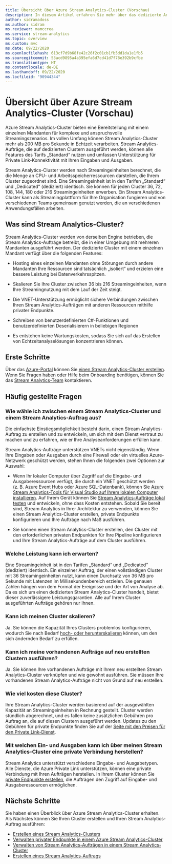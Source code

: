 ```yaml
---
title: Übersicht über Azure Stream Analytics-Cluster (Vorschau)
description: In diesem Artikel erfahren Sie mehr über das dedizierte Angebot für Stream Analytics-Cluster mit einem einzelnen Mandanten.
author: sidramadoss
ms.author: sidram
ms.reviewer: mamccrea
ms.service: stream-analytics
ms.topic: overview
ms.custom: mvc
ms.date: 09/22/2020
ms.openlocfilehash: 613cf7d9b68fe42c26f2c01cb1fb5dd1da1e1fb5
ms.sourcegitcommit: 53acd9895a4a395efa6d7cd41d7f78e392b9cfbe
ms.translationtype: HT
ms.contentlocale: de-DE
ms.lasthandoff: 09/22/2020
ms.locfileid: "90944344"
---
```

# <a name="overview-of-azure-stream-analytics-cluster-preview"></a>Übersicht über Azure Stream Analytics-Cluster (Vorschau)

Azure Stream Analytics-Cluster bieten eine Bereitstellung mit einem einzelnen Mandanten für komplexe und anspruchsvolle Streamingszenarios. Im vollen Umfang können Stream Analytics-Cluster mehr als 200 MB pro Sekunde in Echtzeit verarbeiten. Stream Analytics-Aufträge, die auf dedizierten Clustern ausgeführt werden, können alle Features des Tarifs „Standard“ nutzen und umfassen Unterstützung für Private Link-Konnektivität mit Ihren Eingaben und Ausgaben.

Stream Analytics-Cluster werden nach Streamingeinheiten berechnet, die die Menge an CPU- und Arbeitsspeicherressourcen darstellen, die Ihrem Cluster zugeordnet sind. Eine Streamingeinheit ist in den Tarifen „Standard“ und „Dedicated“ (dediziert) identisch. Sie können für jeden Cluster 36, 72, 108, 144, 180 oder 216 Streamingeinheiten erwerben. Ein Stream Analytics-Cluster kann als Streamingplattform für Ihre Organisation fungieren und von verschiedenen Teams gemeinsam genutzt werden, die an verschiedenen Anwendungsfällen arbeiten.

## <a name="what-are-stream-analytics-clusters"></a>Was sind Stream Analytics-Cluster?

Stream Analytics-Cluster werden von derselben Engine betrieben, die Stream Analytics-Aufträge betreibt, die in einer Umgebung mit mehreren Mandanten ausgeführt werden. Der dedizierte Cluster mit einem einzelnen Mandant verfügt über die folgenden Features:

* Hosting eines einzelnen Mandanten ohne Störungen durch andere Mandanten Ihre Ressourcen sind tatsächlich „isoliert“ und erzielen eine bessere Leistung bei Datenverkehrsspitzen.

* Skalieren Sie Ihre Cluster zwischen 36 bis 216 Streamingeinheiten, wenn Ihre Streamingnutzung mit dem Lauf der Zeit steigt.

* Die VNET-Unterstützung ermöglicht sichere Verbindungen zwischen Ihren Stream Analytics-Aufträgen mit anderen Ressourcen mithilfe privater Endpunkte.

* Schreiben von benutzerdefinierten C#-Funktionen und benutzerdefinierten Deserialisierern in beliebigen Regionen

* Es entstehen keine Wartungskosten, sodass Sie sich auf das Erstellen von Echtzeitanalyselösungen konzentrieren können.

## <a name="how-to-get-started"></a>Erste Schritte

Über das [Azure-Portal](https://aka.ms/asaclustercreateportal) können Sie [einen Stream Analytics-Cluster erstellen](create-cluster.md). Wenn Sie Fragen haben oder Hilfe beim Onboarding benötigen, können Sie das [Stream Analytics-Team](mailto:askasa@microsoft.com) kontaktieren.

## <a name="frequently-asked-questions"></a>Häufig gestellte Fragen

### <a name="how-do-i-choose-between-a-stream-analytics-cluster-and-a-stream-analytics-job"></a>Wie wähle ich zwischen einem Stream Analytics-Cluster und einem Stream Analytics-Auftrag aus?

Die einfachste Einstiegsmöglichkeit besteht darin, einen Stream Analytics-Auftrag zu erstellen und zu entwickeln, um sich mit dem Dienst vertraut zu machen und zu erfahren, wie er Ihre Analyseanforderungen erfüllen kann.

Stream Analytics-Aufträge unterstützen VNETs nicht eigenständig. Wenn Ihre Eingaben oder Ausgaben durch eine Firewall oder ein virtuelles Azure-Netzwerk geschützt werden, stehen Ihnen die folgenden zwei Optionen zur Auswahl:

* Wenn Ihr lokaler Computer über Zugriff auf die Eingabe- und Ausgaberessourcen verfügt, die durch ein VNET geschützt werden (z. B. Azure Event Hubs oder Azure SQL-Datenbank), können Sie [Azure Stream Analytics-Tools für Visual Studio auf Ihrem lokalen Computer installieren](stream-analytics-tools-for-visual-studio-install.md). Auf Ihrem Gerät können Sie [Stream Analytics-Aufträge lokal testen](stream-analytics-live-data-local-testing.md) und entwickeln, ohne dass Kosten entstehen. Sobald Sie bereit sind, Stream Analytics in Ihrer Architektur zu verwenden, können Sie einen Stream Analytics-Cluster erstellen, private Endpunkte konfigurieren und Ihre Aufträge nach Maß ausführen.

* Sie können einen Stream Analytics-Cluster erstellen, den Cluster mit den erforderlichen privaten Endpunkten für Ihre Pipeline konfigurieren und Ihre Stream Analytics-Aufträge auf dem Cluster ausführen.

### <a name="what-performance-can-i-expect"></a>Welche Leistung kann ich erwarten?

Eine Streamingeinheit ist in den Tarifen „Standard“ und „Dedicated“ (dediziert) identisch. Ein einzelner Auftrag, der einen vollständigen Cluster mit 36 Streamingeinheiten nutzt, kann einen Durchsatz von 36 MB pro Sekunde mit Latenzen im Millisekundenbereich erzielen. Die genauen Zahlen hängen von dem Format der Ereignisse und der Art von Analyse ab. Da es sich um einen dedizierten Stream Analytics-Cluster handelt, bietet dieser zuverlässigere Leistungsgarantien. Alle auf Ihrem Cluster ausgeführten Aufträge gehören nur Ihnen.

### <a name="can-i-scale-my-cluster"></a>Kann ich meinen Cluster skalieren?

Ja. Sie können die Kapazität Ihres Clusters problemlos konfigurieren, wodurch Sie nach Bedarf [hoch- oder herunterskalieren](scale-cluster.md) können, um den sich ändernden Bedarf zu erfüllen.

### <a name="can-i-run-my-existing-jobs-on-these-new-clusters-ive-created"></a>Kann ich meine vorhandenen Aufträge auf neu erstellten Clustern ausführen?

Ja. Sie können Ihre vorhandenen Aufträge mit Ihrem neu erstellten Stream Analytics-Cluster verknüpfen und wie gewohnt ausführen. Sie müssen Ihre vorhandenen Stream Analytics-Aufträge nicht von Grund auf neu erstellen.

### <a name="how-much-will-these-clusters-cost-me"></a>Wie viel kosten diese Cluster?

Ihre Stream Analytics-Cluster werden basierend auf der ausgewählten Kapazität an Streamingeinheiten in Rechnung gestellt. Cluster werden stündlich abgerechnet, und es fallen keine zusätzlichen Gebühren pro Auftrag an, die auf diesen Clustern ausgeführt werden. Updates zu den Gebühren für private Endpunkte finden Sie auf der [Seite mit den Preisen für den Private Link-Dienst](https://azure.microsoft.com/pricing/details/private-link/).

### <a name="which-inputs-and-outputs-can-i-privately-connect-to-from-my-stream-analytics-cluster"></a>Mit welchen Ein- und Ausgaben kann ich über meinen Stream Analytics-Cluster eine private Verbindung herstellen?

Stream Analytics unterstützt verschiedene Eingabe- und Ausgabetypen. Alle Dienste, die Azure Private Link unterstützen, können eine private Verbindung mit Ihren Aufträgen herstellen. In Ihrem Cluster können Sie [private Endpunkte erstellen](private-endpoints.md), die Aufträgen den Zugriff auf Eingabe- und Ausgaberessourcen ermöglichen.

## <a name="next-steps"></a>Nächste Schritte

Sie haben einen Überblick über Azure Stream Analytics-Cluster erhalten. Als Nächstes können Sie Ihren Cluster erstellen und Ihren Stream Analytics-Auftrag ausführen: 

* [Erstellen eines Stream Analytics-Clusters](create-cluster.md)
* [Verwalten privater Endpunkte in einem Azure Stream Analytics-Cluster](private-endpoints.md)
* [Verwalten von Stream Analytics-Aufträgen in einem Stream Analytics-Cluster](manage-jobs-cluster.md)
* [Erstellen eines Stream Analytics-Auftrags](stream-analytics-quick-create-portal.md)
